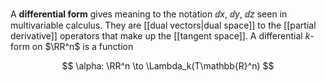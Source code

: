 A **differential form** gives meaning to the notation $\dd{x}$, $\dd{y}$, $\dd{z}$ seen in multivariable calculus. They are [[dual vectors|dual space]] to the [[partial derivative]] operators that make up the [[tangent space]]. A differential $k$-form on $\RR^n$ is a function

$$
\alpha: \RR^n \to \Lambda_k(T\mathbb{R}^n)
$$